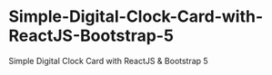 # Simple-Digital-Clock-Card-with-ReactJS-Bootstrap-5
Simple Digital Clock Card with ReactJS &amp; Bootstrap 5
